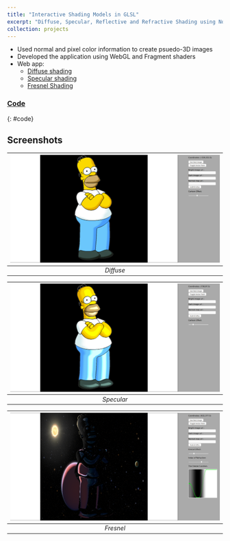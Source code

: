 ```yaml
---
title: "Interactive Shading Models in GLSL"
excerpt: "Diffuse, Specular, Reflective and Refractive Shading using Normal Maps and Fragment Shaders<br/><img src='/images/homer2.png'>"
collection: projects
---
```


* Used normal and pixel color information to create psuedo-3D images
* Developed the application using WebGL and Fragment shaders
* Web app:
    * [Diffuse shading](http://people.tamu.edu/~haard.panchal/viza656/pr01/index.html)
    * [Specular shading](http://people.tamu.edu/~haard.panchal/viza656/pr02/index.html)
    * [Fresnel Shading](http://people.tamu.edu/~haard.panchal/viza656/pr03/index.html)

### <i class="fab fa-github" aria-hidden="true"></i> [Code](https://github.com/h44rd/GLSL-Shaders/tree/master)
{: #code}

## Screenshots

| [![Diffuse](/images/diffuse.png)](http://people.tamu.edu/~haard.panchal/viza656/pr01/index.html "Diffuse") |
|:--:|
| *Diffuse* |

| [![Specular](/images/specular.png)](http://people.tamu.edu/~haard.panchal/viza656/pr02/index.html "Specular") |
|:--:|
| *Specular* |

| [![Fresnel](/images/fresnel.png)](http://people.tamu.edu/~haard.panchal/viza656/pr03/index.html "Fresnel") |
|:--:|
| *Fresnel* |